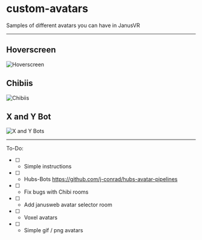 # custom-avatars
Samples of different avatars you can have in JanusVR

---

## Hoverscreen

![Hoverscreen](https://i.imgur.com/bnIOi8J.jpg)

## Chibiis

![Chibiis](https://i.imgur.com/Ux4RDbA.jpg)

## X and Y Bot

![X and Y Bots](https://i.imgur.com/7wHxx3c.jpg)

---

To-Do:

- [ ] - Simple instructions
- [ ] - Hubs-Bots <https://github.com/j-conrad/hubs-avatar-pipelines>
- [ ] - Fix bugs with Chibi rooms
- [ ] - Add janusweb avatar selector room
- [ ] - Voxel avatars
- [ ] - Simple gif / png avatars

